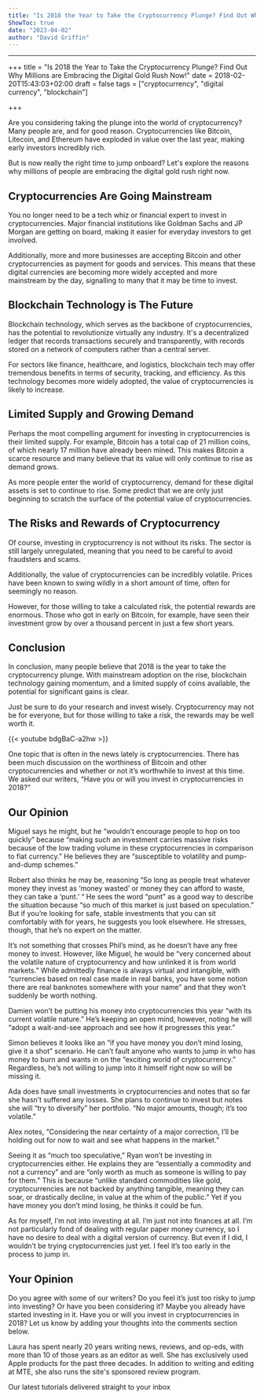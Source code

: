 ```yaml
---
title: "Is 2018 the Year to Take the Cryptocurrency Plunge? Find Out Why Millions are Embracing the Digital Gold Rush Now!"
ShowToc: true 
date: "2023-04-02"
author: "David Griffin"
---
```

*****
+++
title = "Is 2018 the Year to Take the Cryptocurrency Plunge? Find Out Why Millions are Embracing the Digital Gold Rush Now!"
date = 2018-02-20T15:43:03+02:00
draft = false
tags = ["cryptocurrency", "digital currency", "blockchain"]

+++

Are you considering taking the plunge into the world of cryptocurrency? Many people are, and for good reason. Cryptocurrencies like Bitcoin, Litecoin, and Ethereum have exploded in value over the last year, making early investors incredibly rich.

But is now really the right time to jump onboard? Let's explore the reasons why millions of people are embracing the digital gold rush right now.

## Cryptocurrencies Are Going Mainstream

You no longer need to be a tech whiz or financial expert to invest in cryptocurrencies. Major financial institutions like Goldman Sachs and JP Morgan are getting on board, making it easier for everyday investors to get involved.

Additionally, more and more businesses are accepting Bitcoin and other cryptocurrencies as payment for goods and services. This means that these digital currencies are becoming more widely accepted and more mainstream by the day, signalling to many that it may be time to invest.

## Blockchain Technology is The Future

Blockchain technology, which serves as the backbone of cryptocurrencies, has the potential to revolutionize virtually any industry. It's a decentralized ledger that records transactions securely and transparently, with records stored on a network of computers rather than a central server.

For sectors like finance, healthcare, and logistics, blockchain tech may offer tremendous benefits in terms of security, tracking, and efficiency. As this technology becomes more widely adopted, the value of cryptocurrencies is likely to increase.

## Limited Supply and Growing Demand

Perhaps the most compelling argument for investing in cryptocurrencies is their limited supply. For example, Bitcoin has a total cap of 21 million coins, of which nearly 17 million have already been mined. This makes Bitcoin a scarce resource and many believe that its value will only continue to rise as demand grows.

As more people enter the world of cryptocurrency, demand for these digital assets is set to continue to rise. Some predict that we are only just beginning to scratch the surface of the potential value of cryptocurrencies.

## The Risks and Rewards of Cryptocurrency

Of course, investing in cryptocurrency is not without its risks. The sector is still largely unregulated, meaning that you need to be careful to avoid fraudsters and scams.

Additionally, the value of cryptocurrencies can be incredibly volatile. Prices have been known to swing wildly in a short amount of time, often for seemingly no reason.

However, for those willing to take a calculated risk, the potential rewards are enormous. Those who got in early on Bitcoin, for example, have seen their investment grow by over a thousand percent in just a few short years.

## Conclusion

In conclusion, many people believe that 2018 is the year to take the cryptocurrency plunge. With mainstream adoption on the rise, blockchain technology gaining momentum, and a limited supply of coins available, the potential for significant gains is clear.

Just be sure to do your research and invest wisely. Cryptocurrency may not be for everyone, but for those willing to take a risk, the rewards may be well worth it.

{{< youtube bdgBaC-a2hw >}} 



One topic that is often in the news lately is cryptocurrencies. There has been much discussion on the worthiness of Bitcoin and other cryptocurrencies and whether or not it’s worthwhile to invest at this time. We asked our writers, “Have you or will you invest in cryptocurrencies in 2018?”
 
## Our Opinion
 
Miguel says he might, but he “wouldn’t encourage people to hop on too quickly” because “making such an investment carries massive risks because of the low trading volume in these cryptocurrencies in comparison to fiat currency.” He believes they are “susceptible to volatility and pump-and-dump schemes.”
 
Robert also thinks he may be, reasoning “So long as people treat whatever money they invest as ‘money wasted’ or money they can afford to waste, they can take a ‘punt.’ “ He sees the word “punt” as a good way to describe the situation because “so much of this market is just based on speculation.” But if you’re looking for safe, stable investments that you can sit comfortably with for years, he suggests you look elsewhere. He stresses, though, that he’s no expert on the matter.
 

 
It’s not something that crosses Phil’s mind, as he doesn’t have any free money to invest. However, like Miguel, he would be “very concerned about the volatile nature of cryptocurrency and how unlinked it is from world markets.” While admittedly finance is always virtual and intangible, with “currencies based on real case made in real banks, you have some notion there are real banknotes somewhere with your name” and that they won’t suddenly be worth nothing.
 
Damien won’t be putting his money into cryptocurrencies this year “with its current volatile nature.” He’s keeping an open mind, however, noting he will “adopt a wait-and-see approach and see how it progresses this year.”
 
Simon believes it looks like an “if you have money you don’t mind losing, give it a shot” scenario. He can’t fault anyone who wants to jump in who has money to burn and wants in on the “exciting world of cryptocurrency.” Regardless, he’s not willing to jump into it himself right now so will be missing it.
 
Ada does have small investments in cryptocurrencies and notes that so far she hasn’t suffered any losses. She plans to continue to invest but notes she will “try to diversify” her portfolio. “No major amounts, though; it’s too volatile.”
 
Alex notes, “Considering the near certainty of a major correction, I’ll be holding out for now to wait and see what happens in the market.”
 
Seeing it as “much too speculative,” Ryan won’t be investing in cryptocurrencies either. He explains they are “essentially a commodity and not a currency” and are “only worth as much as someone is willing to pay for them.” This is because “unlike standard commodities like gold, cryptocurrencies are not backed by anything tangible, meaning they can soar, or drastically decline, in value at the whim of the public.” Yet if you have money you don’t mind losing, he thinks it could be fun.
 
As for myself, I’m not into investing at all. I’m just not into finances at all. I’m not particularly fond of dealing with regular paper money currency, so I have no desire to deal with a digital version of currency. But even if I did, I wouldn’t be trying cryptocurrencies just yet. I feel it’s too early in the process to jump in.
 
## Your Opinion
 
Do you agree with some of our writers? Do you feel it’s just too risky to jump into investing? Or have you been considering it? Maybe you already have started investing in it. Have you or will you invest in cryptocurrencies in 2018? Let us know by adding your thoughts into the comments section below.
 
Laura has spent nearly 20 years writing news, reviews, and op-eds, with more than 10 of those years as an editor as well. She has exclusively used Apple products for the past three decades. In addition to writing and editing at MTE, she also runs the site's sponsored review program.
 
Our latest tutorials delivered straight to your inbox





